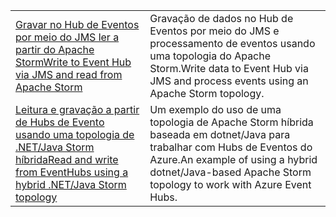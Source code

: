 |  |  |
|---------|---------|
| <span data-ttu-id="d52db-101">[Gravar no Hub de Eventos por meio do JMS ler a partir do Apache Storm][1]</span><span class="sxs-lookup"><span data-stu-id="d52db-101">[Write to Event Hub via JMS and read from Apache Storm][1]</span></span> | <span data-ttu-id="d52db-102">Gravação de dados no Hub de Eventos por meio do JMS e processamento de eventos usando uma topologia do Apache Storm.</span><span class="sxs-lookup"><span data-stu-id="d52db-102">Write data to Event Hub via JMS and process events using an Apache Storm topology.</span></span> 
| <span data-ttu-id="d52db-103">[Leitura e gravação a partir de Hubs de Evento usando uma topologia de .NET/Java Storm híbrida][2]</span><span class="sxs-lookup"><span data-stu-id="d52db-103">[Read and write from EventHubs using a hybrid .NET/Java Storm topology][2]</span></span> | <span data-ttu-id="d52db-104">Um exemplo do uso de uma topologia de Apache Storm híbrida baseada em dotnet/Java para trabalhar com Hubs de Eventos do Azure.</span><span class="sxs-lookup"><span data-stu-id="d52db-104">An example of using a hybrid dotnet/Java-based Apache Storm topology to work with Azure Event Hubs.</span></span>

[1]: https://azure.microsoft.com/resources/samples/event-hubs-java-storm-sender-jms-receiver/
[2]: https://azure.microsoft.com/resources/samples/hdinsight-dotnet-java-storm-eventhub/